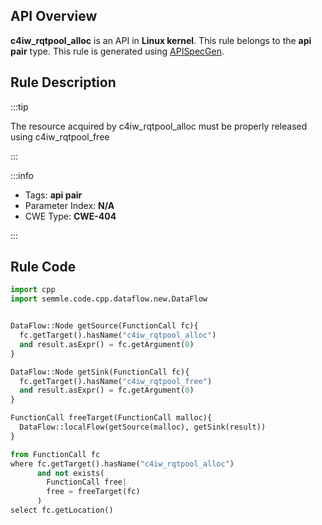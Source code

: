 ---
---


## API Overview
**c4iw_rqtpool_alloc** is an API in **Linux kernel**. This rule belongs to the **api pair** type. This rule is generated using [APISpecGen](../../tools/APISpecGen).
## Rule Description

:::tip

The resource acquired by c4iw_rqtpool_alloc must be properly released using c4iw_rqtpool_free

:::

:::info

- Tags: **api pair**
- Parameter Index: **N/A**
- CWE Type: **CWE-404**

:::

## Rule Code
```python
import cpp
import semmle.code.cpp.dataflow.new.DataFlow


DataFlow::Node getSource(FunctionCall fc){
  fc.getTarget().hasName("c4iw_rqtpool_alloc")
  and result.asExpr() = fc.getArgument(0)
}

DataFlow::Node getSink(FunctionCall fc){
  fc.getTarget().hasName("c4iw_rqtpool_free")
  and result.asExpr() = fc.getArgument(0)
}

FunctionCall freeTarget(FunctionCall malloc){
  DataFlow::localFlow(getSource(malloc), getSink(result))
}

from FunctionCall fc
where fc.getTarget().hasName("c4iw_rqtpool_alloc")
      and not exists(
        FunctionCall free| 
        free = freeTarget(fc)
      )
select fc.getLocation()

    
```